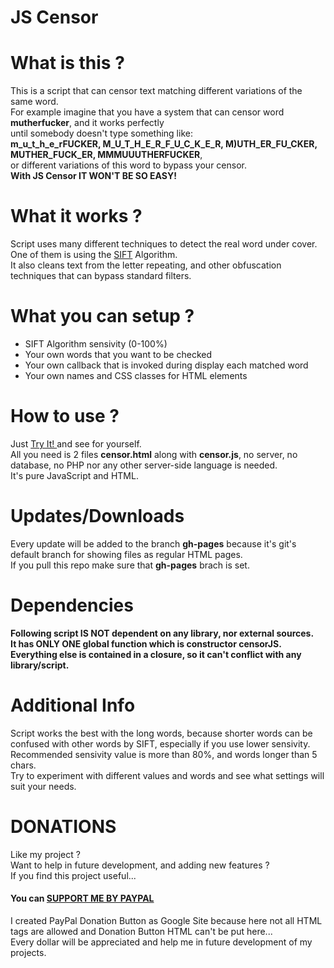 # JS Censor

# What is this ?
This is a script that can censor text matching different variations of the same word. <br />
For example imagine that you have a system that can censor word **mutherfucker**, and it works perfectly <br />
until somebody doesn't type something like: <br />
**m_u_t_h_e_rFUCKER, M_U_T_H_E_R_F_U_C_K_E_R, M)UTH_ER_FU_CKER, MUTHER_FUCK_ER, MMMUUUTHERFUCKER**, <br />
or different variations of this word to bypass your censor. <br />
**With JS Censor IT WON'T BE SO EASY!**

# What it works ?
Script uses many different techniques to detect the real word under cover. <br />
One of them is using the <a href="http://en.wikipedia.org/wiki/Scale-invariant_feature_transform">SIFT</a> Algorithm. <br />
It also cleans text from the letter repeating, and other obfuscation techniques that can bypass standard filters.

# What you can setup ?
- SIFT Algorithm sensivity (0-100%)
- Your own words that you want to be checked
- Your own callback that is invoked during display each matched word
- Your own names and CSS classes for HTML elements

# How to use ?
Just <a href="http://dominikstyp.github.io/javascript-stuff/miscellaneous/js-censor/censor.html"> Try It! </a> and see for yourself.<br />
All you need is 2 files **censor.html** along with **censor.js**, no server, no database, no PHP nor any other server-side language is needed.<br />
It's pure JavaScript and HTML.

# Updates/Downloads
Every update will be added to the branch **gh-pages** because it's git's default branch for showing files as regular HTML pages.<br />
If you pull this repo make sure that **gh-pages** brach is set.

# Dependencies
**Following script IS NOT dependent on any library, nor external sources.**<br />
**It has ONLY ONE global function which is constructor censorJS.**<br />
**Everything else is contained in a closure, so it can't conflict with any library/script.**

# Additional Info
Script works the best with the long words, because shorter words can be confused with other words by SIFT, especially if you use lower sensivity. <br />
Recommended sensivity value is more than 80%, and words longer than 5 chars.<br />
Try to experiment with different values and words and see what settings will suit your needs.

# DONATIONS
Like my project ?   
Want to help in future development, and adding new features ?   
If you find this project useful...  
#### You can <a href="https://sites.google.com/site/dominikdonationbutton/">SUPPORT ME BY PAYPAL</a>
I created PayPal Donation Button as Google Site because here not all HTML tags are allowed and Donation Button HTML can't be put here...  
Every dollar will be appreciated and help me in future development of my projects. 